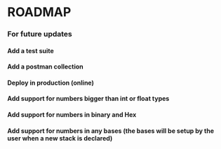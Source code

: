 # ROADMAP 

### For future updates

#### Add a test suite
#### Add a postman collection
#### Deploy in production (online) 
#### Add support for numbers bigger than int or float types
#### Add support for numbers in binary and Hex
#### Add support for numbers in any bases (the bases will be setup by the user when a new stack is declared)
 
